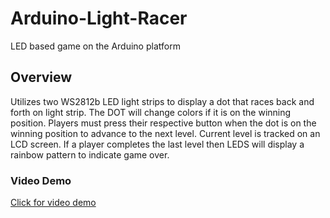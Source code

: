 # Arduino-Light-Racer
LED based game on the Arduino platform
## Overview
Utilizes two WS2812b LED light strips to display a dot that races back and forth on light strip. The DOT will change colors if it is on the winning position. Players must press their respective button when the dot is on the winning position to advance to the next level. Current level is tracked on an LCD screen. If a player completes the last level then LEDS will display a rainbow pattern to indicate game over.
### Video Demo
[Click for video demo](https://youtu.be/Ad04XVVDz9I)
